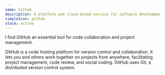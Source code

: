 ```yaml
---
name: Github
description: A platform and cloud-based service for software development and version control using Git
simpleIcon: github
stack: active
---
```


I find GitHub an essential tool for code collaboration and project management.

GitHub is a code hosting platform for version control and collaboration. It lets you and others work together on projects from anywhere, facilitating project management, code review, and social coding. GitHub uses Git, a distributed version control system.